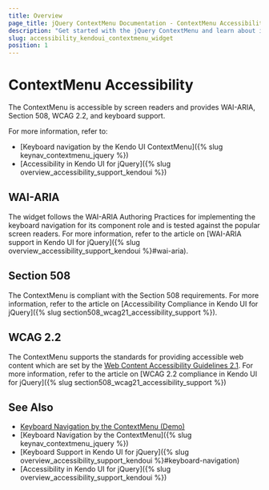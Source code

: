 ```yaml
---
title: Overview
page_title: jQuery ContextMenu Documentation - ContextMenu Accessibility
description: "Get started with the jQuery ContextMenu and learn about its accessibility support for WAI-ARIA, Section 508, and WCAG 2.2."
slug: accessibility_kendoui_contextmenu_widget
position: 1
---
```


# ContextMenu Accessibility

The ContextMenu is accessible by screen readers and provides WAI-ARIA, Section 508, WCAG 2.2, and keyboard support.

For more information, refer to:
* [Keyboard navigation by the Kendo UI ContextMenu]({% slug keynav_contextmenu_jquery %})
* [Accessibility in Kendo UI for jQuery]({% slug overview_accessibility_support_kendoui %})

## WAI-ARIA

The widget follows the WAI-ARIA Authoring Practices for implementing the keyboard navigation for its component role and is tested against the popular screen readers. For more information, refer to the article on [WAI-ARIA support in Kendo UI for jQuery]({% slug overview_accessibility_support_kendoui %}#wai-aria).

## Section 508

The ContextMenu is compliant with the Section 508 requirements. For more information, refer to the article on [Accessibility Compliance in Kendo UI for jQuery]({% slug section508_wcag21_accessibility_support %}).

## WCAG 2.2

The ContextMenu supports the standards for providing accessible web content which are set by the [Web Content Accessibility Guidelines 2.1](https://www.w3.org/TR/WCAG/). For more information, refer to the article on [WCAG 2.2 compliance in Kendo UI for jQuery]({% slug section508_wcag21_accessibility_support %})

## See Also

* [Keyboard Navigation by the ContextMenu (Demo)](https://demos.telerik.com/kendo-ui/menu/context-menu-keyboard-navigation)
* [Keyboard Navigation by the ContextMenu]({% slug keynav_contextmenu_jquery %})
* [Keyboard Support in Kendo UI for jQuery]({% slug overview_accessibility_support_kendoui %}#keyboard-navigation)
* [Accessibility in Kendo UI for jQuery]({% slug overview_accessibility_support_kendoui %})
